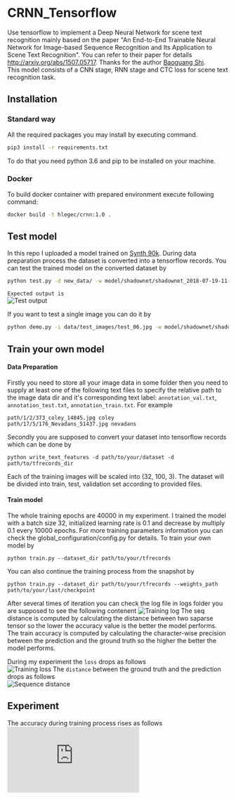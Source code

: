 # CRNN_Tensorflow
Use tensorflow to implement a Deep Neural Network for scene text recognition mainly based on the paper "An End-to-End Trainable Neural Network for Image-based Sequence Recognition and Its Application to Scene Text Recognition".
You can refer to their paper for details http://arxiv.org/abs/1507.05717. Thanks for the author [Baoguang Shi](https://github.com/bgshih).  
This model consists of a CNN stage, RNN stage and CTC loss for scene text recognition task.

## Installation

### Standard way
All the required packages you may install by executing command.
```bash
pip3 install -r requirements.txt
```
To do that you need python 3.6 and pip to be installed on your machine.

### Docker
To build docker container with prepared environment execute following command:  
```bash
docker build -t hlegec/crnn:1.0 .
```

## Test model
In this repo I uploaded a model trained on [Synth 90k](http://www.robots.ox.ac.uk/~vgg/data/text/). 
During data preparation process the dataset is converted into a tensorflow records.
You can test the trained model on the converted dataset by
```bash
python test.py -d new_data/ -w model/shadownet/shadownet_2018-07-19-11-53-37.ckpt-39999 -c src/config.yaml
```

`Expected output is`  
![Test output](https://github.com/TJCVRS/CRNN_Tensorflow/blob/master/data/images/test_output.png)

If you want to test a single image you can do it by
```bash
python demo.py -i data/test_images/test_06.jpg -w model/shadownet/shadownet_2018-07-19-11-53-37.ckpt-39999 -c src/config.yaml
```

## Train your own model
#### Data Preparation
Firstly you need to store all your image data in some folder then you need to supply at least one of the following text files 
to specify the relative path to the image data dir and it's corresponding text label: `annotation_val.txt`, `annotation_test.txt`, `annotation_train.txt`.
For example

```
path/1/2/373_coley_14845.jpg coley
path/17/5/176_Nevadans_51437.jpg nevadans
```

Secondly you are supposed to convert your dataset into tensorflow records which can be done by
```
python write_text_features -d path/to/your/dataset -d path/to/tfrecords_dir
```
Each of the training images will be scaled into (32, 100, 3). The dataset will be divided into train, test, validation set according to provided files.

#### Train model
The whole training epochs are 40000 in my experiment. I trained the model with a batch size 32, initialized learning rate is 0.1 and decrease by multiply 0.1 every 10000 epochs.
For more training parameters information you can check the global_configuration/config.py for details. To train your own model by

```
python train.py --dataset_dir path/to/your/tfrecords
```
You can also continue the training process from the snapshot by
```
python train.py --dataset_dir path/to/your/tfrecords --weights_path path/to/your/last/checkpoint
```
After several times of iteration you can check the log file in logs folder you are supposed to see the following contenent
![Training log](https://github.com/TJCVRS/CRNN_Tensorflow/blob/master/data/images/train_log.png)
The seq distance is computed by calculating the distance between two saparse tensor so the lower the accuracy value is the better the model performs.
The train accuracy is computed by calculating the character-wise precision between the prediction and the ground truth so the higher the better the model performs.

During my experiment the `loss` drops as follows  
![Training loss](https://github.com/TJCVRS/CRNN_Tensorflow/blob/master/data/images/train_loss.png)
The `distance` between the ground truth and the prediction drops as follows  
![Sequence distance](https://github.com/TJCVRS/CRNN_Tensorflow/blob/master/data/images/seq_distance.png)

## Experiment
The accuracy during training process rises as follows  
![Training accuracy](https://github.com/TJCVRS/CRNN_Tensorflow/blob/master/data/images/training_accuracy.md)
